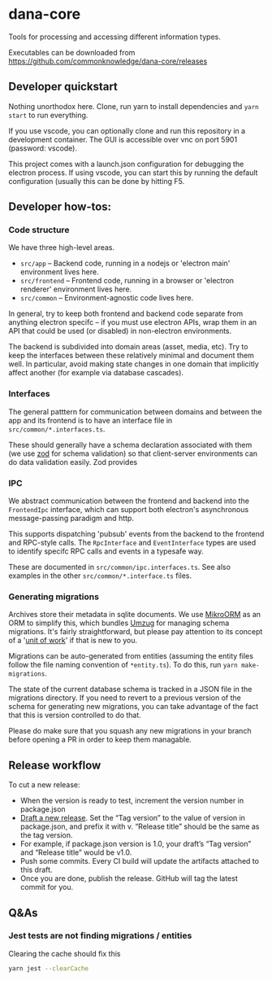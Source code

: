# dana-core

Tools for processing and accessing different information types.

Executables can be downloaded from https://github.com/commonknowledge/dana-core/releases

## Developer quickstart

Nothing unorthodox here. Clone, run yarn to install dependencies and `yarn start` to run everything.

If you use vscode, you can optionally clone and run this repository in a development container. The GUI is accessible over vnc on port 5901 (password: vscode).

This project comes with a launch.json configuration for debugging the electron process. If using vscode, you can start this by running the default configuration (usually this can be done by hitting F5.

## Developer how-tos:

### Code structure

We have three high-level areas.

- `src/app` – Backend code, running in a nodejs or 'electron main' environment lives here.
- `src/frontend` – Frontend code, running in a browser or 'electron renderer' environment lives here.
- `src/common` – Environment-agnostic code lives here.

In general, try to keep both frontend and backend code separate from anything electron specifc – if you must use
electron APIs, wrap them in an API that could be used (or disabled) in non-electron environments.

The backend is subdivided into domain areas (asset, media, etc). Try to keep the interfaces between these relatively
minimal and document them well. In particular, avoid making state changes in one domain that implicitly affect another
(for example via database cascades).

### Interfaces

The general patttern for communication between domains and between the app and its frontend is to have an interface
file in `src/common/*.interfaces.ts`.

These should generally have a schema declaration associated with them (we use [zod](https://github.com/colinhacks/zod)
for schema validation) so that client-server environments can do data validation easily. Zod provides

### IPC

We abstract communication between the frontend and backend into the `FrontendIpc` interface, which can support
both electron's asynchronous message-passing paradigm and http.

This supports dispatching 'pubsub' events from the backend to the frontend and RPC-style calls. The `RpcInterface` and
`EventInterface` types are used to identify specifc RPC calls and events in a typesafe way.

These are documented in `src/common/ipc.interfaces.ts`.
See also examples in the other `src/common/*.interface.ts` files.

### Generating migrations

Archives store their metadata in sqlite documents. We use [MikroORM](mikro-orm.io/) as an ORM to simplify this, which
bundles [Umzug](https://www.npmjs.com/package/umzug) for managing schema migrations. It's fairly straightforward, but
please pay attention to its concept of a '[unit of work](https://mikro-orm.io/docs/unit-of-work)' if that is new to you.

Migrations can be auto-generated from entities (assuming the entity files follow the file naming convention of
`*entity.ts`). To do this, run `yarn make-migrations`.

The state of the current database schema is tracked in a JSON file in the migrations directory. If you need to revert
to a previous version of the schema for generating new migrations, you can take advantage of the fact that this is version controlled to do that.

Please do make sure that you squash any new migrations in your branch before opening a PR in order to keep them
managable.

## Release workflow

To cut a new release:

- When the version is ready to test, increment the version number in package.json
- [Draft a new release](https://help.github.com/articles/creating-releases/). Set the “Tag version” to the value of version in package.json, and prefix it with v. “Release title” should be the same as the tag version.
- For example, if package.json version is 1.0, your draft’s “Tag version” and “Release title” would be v1.0.
- Push some commits. Every CI build will update the artifacts attached to this draft.
- Once you are done, publish the release. GitHub will tag the latest commit for you.

## Q&As

### Jest tests are not finding migrations / entities

Clearing the cache should fix this

```bash
yarn jest --clearCache
```
